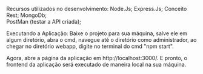 Recursos utilizados no desenvolvimento:
Node.Js; 
Express.Js; 
Conceito Rest; 
MongoDb;  
PostMan (testar a API criada);

Executando a Aplicação: 
Baixe o projeto para sua máquina, salve ele em algum diretório, abra o cmd, navegue até o diretório como administrador, ao chegar no diretório webapp, digite no terminal do cmd "npm start".

Agora, abre a página da aplicação em http://localhost:3000/. E pronto, o frontend da aplicação será executado de maneira local na sua máquina.
